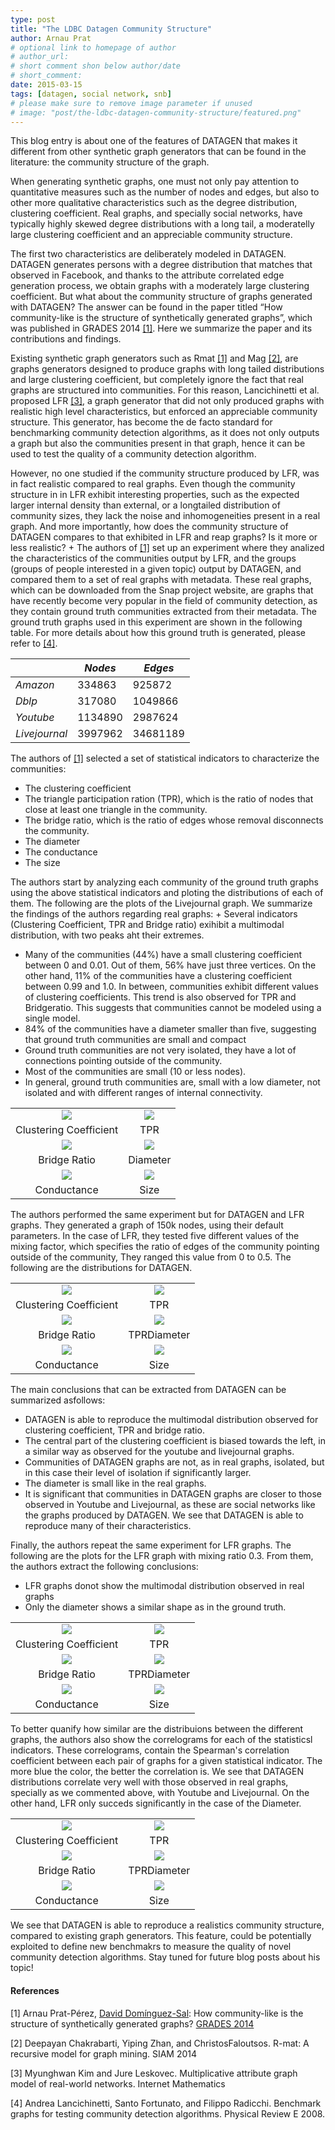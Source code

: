 ```yaml
---
type: post
title: "The LDBC Datagen Community Structure"
author: Arnau Prat
# optional link to homepage of author
# author_url: 
# short comment shon below author/date
# short_comment:
date: 2015-03-15
tags: [datagen, social network, snb]
# please make sure to remove image parameter if unused
# image: "post/the-ldbc-datagen-community-structure/featured.png" 
---
```


This blog entry is about one of the features of DATAGEN that makes it
different from other synthetic graph generators that can be found in the
literature: the community structure of the graph.

When generating synthetic graphs, one must not only pay attention to
quantitative measures such as the number of nodes and edges, but also to
other more qualitative characteristics such as the degree distribution,
clustering coefficient. Real graphs, and specially social networks, have
typically highly skewed degree distributions with a long tail, a
moderatelly large clustering coefficient and an appreciable community
structure.

The first two characteristics are deliberately modeled in DATAGEN.
DATAGEN generates persons with a degree distribution that matches that
observed in Facebook, and thanks to the attribute correlated edge
generation process, we obtain graphs with a moderately large clustering
coefficient. But what about the community structure of graphs generated
with DATAGEN? The answer can be found in the paper titled “How
community-like is the structure of synthetically generated graphs”,
which was published in GRADES 2014 [[1]](#references). Here we summarize the paper and
its contributions and findings.

Existing synthetic graph generators such as Rmat [[1]](#references) and Mag [[2]](#references), are
graphs generators designed to produce graphs with long tailed
distributions and large clustering coefficient, but completely ignore
the fact that real graphs are structured into communities. For this
reason, Lancichinetti et al. proposed LFR [[3]](#references), a graph generator that did
not only produced graphs with realistic high level characteristics, but
enforced an appreciable community structure. This generator, has become
the de facto standard for benchmarking community detection algorithms,
as it does not only outputs a graph but also the communities present in
that graph, hence it can be used to test the quality of a community
detection algorithm.

However, no one studied if the community structure produced by LFR, was
in fact realistic compared to real graphs. Even though the community
structure in in LFR exhibit interesting properties, such as the expected
larger internal density than external, or a longtailed distribution of
community sizes, they lack the noise and inhomogeneities present in a
real graph. And more importantly, how does the community structure of
DATAGEN compares to that exhibited in LFR and reap graphs? Is it more or
less realistic? +
The authors of [[1]](#references) set up an experiment where they analized the
characteristics of the communities output by  LFR, and the groups
(groups of people interested in a given topic) output by DATAGEN, and
compared them to a set of real graphs with metadata. These real graphs,
which can be downloaded from the Snap project website, are graphs that
have recently become very popular in the field of community detection,
as they contain ground truth communities extracted from their metadata.
The ground truth graphs used in this experiment are shown in the
following table. For more details about how this ground truth is
generated, please refer to [[4]](#references).

|  |*Nodes* |*Edges*
|----|----|----
|*Amazon* |334863 |925872
|*Dblp* |317080 |1049866
|*Youtube* |1134890 |2987624
|*Livejournal* |3997962 |34681189

The authors of [[1]](#references) selected  a set of statistical indicators to
characterize the communities:

* The clustering coefficient
* The triangle participation ration (TPR), which is the ratio of nodes
that close at least one triangle in the community.
* The bridge ratio, which is the ratio of edges whose removal
disconnects the community.
* The diameter
* The conductance
* The size

The authors start by analyzing each community of the  ground truth
graphs using the above statistical indicators and ploting the
distributions of each of them. The following are the plots of the
Livejournal graph. We summarize the findings of the authors regarding
real graphs: +
Several indicators (Clustering Coefficient, TPR and Bridge ratio)
exihibit a multimodal distribution, with two peaks aht their extremes.

* Many of the communities (44%) have a small clustering coefficient
between 0 and 0.01. Out of them, 56% have just three vertices. On the
other hand, 11% of the communities have a clustering coefficient between
0.99 and 1.0. In between, communities exhibit different values of
clustering coefficients. This trend is also observed for TPR and
Bridgeratio. This suggests that communities cannot be modeled using a
single model.
* 84% of the communities have a diameter smaller than five, suggesting
that ground truth communities are small and compact
* Ground truth communities are not very isolated, they have a lot of
connections pointing outside of the community.
* Most of the communities are small (10 or less nodes).
* In general, ground truth communities are, small with a low diameter,
not isolated and with different ranges of internal connectivity.


|     |     |
|:---:|:---:|
| ![](index.png)         | ![](index2.png)  |
| Clustering Coefficient | TPR              |
| ![](index3.png)        | ![](index4.png)  |
| Bridge Ratio           | Diameter      |
| ![](index5.png)        | ![](index6.png)  |
| Conductance            | Size             | 


The authors performed the same experiment but for DATAGEN and LFR
graphs. They generated a graph of 150k nodes, using their default
parameters. In the case of LFR, they tested five different values of the
mixing factor, which specifies the ratio of edges of the community
pointing outside of the community, They ranged this value from 0 to 0.5.
The following are the distributions for DATAGEN.


|     |     |
|:---:|:---:|
| ![](index8.png)        | ![](index9.png)  |
| Clustering Coefficient | TPR              |
| ![](index10.png)       | ![](index11.png) |
| Bridge Ratio           | TPRDiameter      |
| ![](index11.png)       | ![](index12.png) |
| Conductance            | Size             | 

The main conclusions that can be extracted from DATAGEN can be
summarized asfollows:

* DATAGEN is able to reproduce the multimodal distribution observed for
clustering coefficient, TPR and bridge ratio.
* The central part of the clustering coefficient is biased towards the
left, in a similar way as observed for the youtube and livejournal
graphs.
* Communities of DATAGEN graphs are not, as in real graphs, isolated,
but in this case their level of isolation if significantly larger.
* The diameter is small like in the real graphs.
* It is significant that communities in DATAGEN graphs are closer to
those observed in Youtube and Livejournal, as these are social networks
like the graphs produced by DATAGEN. We see that DATAGEN is able to
reproduce many of their characteristics.

Finally, the authors repeat the same experiment for LFR graphs. The
following are the plots for the LFR graph with mixing ratio 0.3. From
them, the authors extract the following conclusions:

* LFR graphs donot show the multimodal distribution observed in real
graphs
* Only the diameter shows a similar shape as in the ground truth.



|     |     |
|:---:|:---:|
| ![](index13.png)       | ![](index14.png) |
| Clustering Coefficient | TPR              |
| ![](index15.png)       | ![](index16.png) |
| Bridge Ratio           | TPRDiameter      |
| ![](index17.png)       | ![](index18.png) |
| Conductance            | Size             | 

To better quanify how similar are the distribuions between the different
graphs,  the authors also show the correlograms for each of the
statisticsl indicators. These correlograms, contain the Spearman's
correlation coefficient between each pair of graphs for a given
statistical indicator. The more blue the color, the better the
correlation is. We see that DATAGEN distributions correlate very well
with those observed in real graphs, specially as we commented above,
with Youtube and Livejournal. On the other hand, LFR only succeds
significantly in the case of the Diameter.



|     |     |
|:---:|:---:|
| ![](index19.png)       | ![](index20.png) |
| Clustering Coefficient | TPR              |
| ![](index21.png)       | ![](index22.png) |
| Bridge Ratio           | TPRDiameter      |
| ![](index23.png)       | ![](index24.png) |
| Conductance            | Size             | 


We see that DATAGEN is able to reproduce a realistics community
structure, compared to existing graph generators. This feature, could be
potentially exploited to define new benchmakrs to measure the quality of
novel community detection algorithms. Stay tuned for future blog posts
about his topic!

#### References 

[1] Arnau Prat-Pérez,
[David Domínguez-Sal](http://dblp.uni-trier.de/pers/hd/d/Dom=iacute=nguez=Sal:David): How community-like is the structure of synthetically
generated graphs?  [GRADES 2014](http://dblp.uni-trier.de/db/conf/sigmod/grades2014.html#PratD14)

[2] Deepayan Chakrabarti, Yiping Zhan, and ChristosFaloutsos. R-mat: A
recursive model for graph mining. SIAM 2014

[3] Myunghwan Kim and Jure Leskovec. Multiplicative attribute graph
model of real-world networks. Internet Mathematics

[4] Andrea Lancichinetti, Santo Fortunato, and Filippo Radicchi.
Benchmark graphs for testing community detection algorithms. Physical
Review E 2008.

